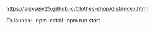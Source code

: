 https://alekseiv25.github.io/Clothes-shop/dist/index.html

To launch: -npm install
           -npm run start
